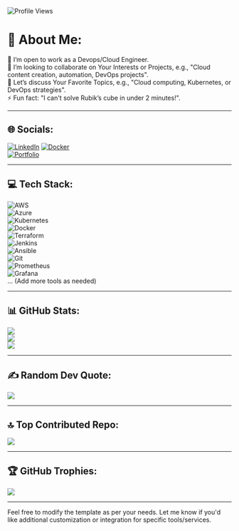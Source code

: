 ![Profile Views](https://komarev.com/ghpvc/?username=tohidhanfi20&color=blue)

# 💫 About Me:
🔭 I’m open to work as a Devops/Cloud Engineer.  
👯 I’m looking to collaborate on Your Interests or Projects, e.g., "Cloud content creation, automation, DevOps projects".  
💬 Let’s discuss Your Favorite Topics, e.g., "Cloud computing, Kubernetes, or DevOps strategies".  
⚡ Fun fact: "I can't solve Rubik’s cube in under 2 minutes!".  

---

## 🌐 Socials:  
[![LinkedIn](https://img.shields.io/badge/LinkedIn-blue?logo=linkedin&logoColor=white)](https://www.linkedin.com/in/tohidhanfi/)
[![Docker](https://img.shields.io/badge/Docker-blue?logo=docker&logoColor=white)](https://hub.docker.com/u/tohidaws)  
[![Portfolio](https://img.shields.io/badge/Portfolio-grey?logo=google-chrome&logoColor=white)](https://tohidhanfi.cloud/)  

---

## 💻 Tech Stack:  
![AWS](https://img.shields.io/badge/AWS-orange?logo=amazon-aws&logoColor=white)  
![Azure](https://img.shields.io/badge/Azure-blue?logo=microsoft-azure&logoColor=white)  
![Kubernetes](https://img.shields.io/badge/Kubernetes-blue?logo=kubernetes&logoColor=white)  
![Docker](https://img.shields.io/badge/Docker-blue?logo=docker&logoColor=white)  
![Terraform](https://img.shields.io/badge/Terraform-purple?logo=terraform&logoColor=white)  
![Jenkins](https://img.shields.io/badge/Jenkins-red?logo=jenkins&logoColor=white)  
![Ansible](https://img.shields.io/badge/Ansible-darkred?logo=ansible&logoColor=white)  
![Git](https://img.shields.io/badge/Git-orange?logo=git&logoColor=white)  
![Prometheus](https://img.shields.io/badge/Prometheus-orange?logo=prometheus&logoColor=white)  
![Grafana](https://img.shields.io/badge/Grafana-yellow?logo=grafana&logoColor=black)  
... (Add more tools as needed)  

---

## 📊 GitHub Stats:  
![](https://github-readme-stats.vercel.app/api?username=tohidhanfi20&theme=dark&hide_border=true&include_all_commits=false&count_private=true)  
![](https://github-readme-streak-stats.herokuapp.com/?user=tohidhanfi20&theme=dark&hide_border=true)  
![](https://github-readme-stats.vercel.app/api/top-langs/?username=tohidhanfi20&theme=dark&hide_border=true&include_all_commits=false&count_private=true&layout=compact)  

---

## ✍️ Random Dev Quote:  
![](https://quotes-github-readme.vercel.app/api?type=horizontal&theme=dark)  

---

## 🔝 Top Contributed Repo:  
![](https://github-contributor-stats.vercel.app/api?username=tohidhanfi20&limit=1&theme=dark&combine_all_yearly_contributions=true)  

---

## 🏆 GitHub Trophies:  
![](https://github-profile-trophy.vercel.app/?username=tohidhanfi20&theme=darkhub&no-frame=false&no-bg=false&margin-w=4)  

---

Feel free to modify the template as per your needs. Let me know if you'd like additional customization or integration for specific tools/services.
